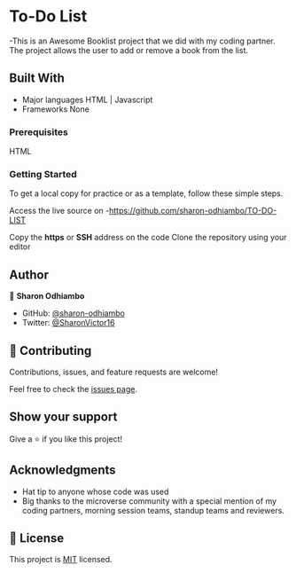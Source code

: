 # To-Do List
-This is an Awesome Booklist project that we did with my coding partner. The project allows the user to add or remove a book from the list.

## Built With

- Major languages 
  HTML | Javascript
- Frameworks
  None
  
 ### Prerequisites
HTML

### Getting Started
To get a local copy for practice or as a template, follow these simple steps.

Access the live source on -https://github.com/sharon-odhiambo/TO-DO-LIST

Copy the **https** or **SSH** address on the code
Clone the repository using your editor   

## Author

👤 **Sharon Odhiambo**

- GitHub: [@sharon-odhiambo](https://github.com/sharon-odhiambo)
- Twitter: [@SharonVictor16](https://twitter.com/sharonvictor16)

## 🤝 Contributing

Contributions, issues, and feature requests are welcome!

Feel free to check the [issues page](../../issues/).

## Show your support

Give a ⭐️ if you like this project!

## Acknowledgments

- Hat tip to anyone whose code was used
- Big thanks to the microverse community with a special mention of my coding partners, morning session teams, standup teams and reviewers.
## 📝 License
This project is [MIT](./LICENSE.txt) licensed.
